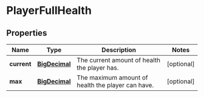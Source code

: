 
# PlayerFullHealth

## Properties
Name | Type | Description | Notes
------------ | ------------- | ------------- | -------------
**current** | [**BigDecimal**](BigDecimal.md) | The current amount of health the player has. |  [optional]
**max** | [**BigDecimal**](BigDecimal.md) | The maximum amount of health the player can have. |  [optional]



